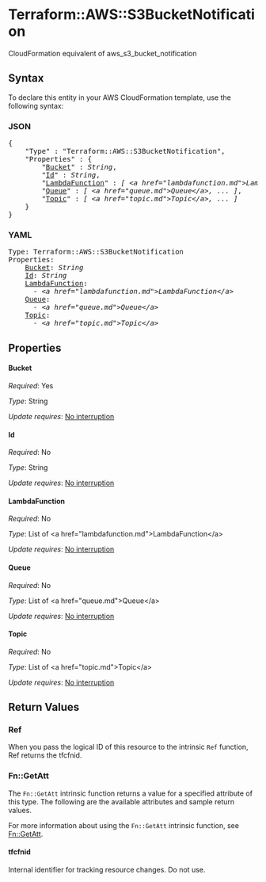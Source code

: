 # Terraform::AWS::S3BucketNotification

CloudFormation equivalent of aws_s3_bucket_notification

## Syntax

To declare this entity in your AWS CloudFormation template, use the following syntax:

### JSON

<pre>
{
    "Type" : "Terraform::AWS::S3BucketNotification",
    "Properties" : {
        "<a href="#bucket" title="Bucket">Bucket</a>" : <i>String</i>,
        "<a href="#id" title="Id">Id</a>" : <i>String</i>,
        "<a href="#lambdafunction" title="LambdaFunction">LambdaFunction</a>" : <i>[ &lt;a href=&#34;lambdafunction.md&#34;&gt;LambdaFunction&lt;/a&gt;, ... ]</i>,
        "<a href="#queue" title="Queue">Queue</a>" : <i>[ &lt;a href=&#34;queue.md&#34;&gt;Queue&lt;/a&gt;, ... ]</i>,
        "<a href="#topic" title="Topic">Topic</a>" : <i>[ &lt;a href=&#34;topic.md&#34;&gt;Topic&lt;/a&gt;, ... ]</i>
    }
}
</pre>

### YAML

<pre>
Type: Terraform::AWS::S3BucketNotification
Properties:
    <a href="#bucket" title="Bucket">Bucket</a>: <i>String</i>
    <a href="#id" title="Id">Id</a>: <i>String</i>
    <a href="#lambdafunction" title="LambdaFunction">LambdaFunction</a>: <i>
      - &lt;a href=&#34;lambdafunction.md&#34;&gt;LambdaFunction&lt;/a&gt;</i>
    <a href="#queue" title="Queue">Queue</a>: <i>
      - &lt;a href=&#34;queue.md&#34;&gt;Queue&lt;/a&gt;</i>
    <a href="#topic" title="Topic">Topic</a>: <i>
      - &lt;a href=&#34;topic.md&#34;&gt;Topic&lt;/a&gt;</i>
</pre>

## Properties

#### Bucket

_Required_: Yes

_Type_: String

_Update requires_: [No interruption](https://docs.aws.amazon.com/AWSCloudFormation/latest/UserGuide/using-cfn-updating-stacks-update-behaviors.html#update-no-interrupt)

#### Id

_Required_: No

_Type_: String

_Update requires_: [No interruption](https://docs.aws.amazon.com/AWSCloudFormation/latest/UserGuide/using-cfn-updating-stacks-update-behaviors.html#update-no-interrupt)

#### LambdaFunction

_Required_: No

_Type_: List of &lt;a href=&#34;lambdafunction.md&#34;&gt;LambdaFunction&lt;/a&gt;

_Update requires_: [No interruption](https://docs.aws.amazon.com/AWSCloudFormation/latest/UserGuide/using-cfn-updating-stacks-update-behaviors.html#update-no-interrupt)

#### Queue

_Required_: No

_Type_: List of &lt;a href=&#34;queue.md&#34;&gt;Queue&lt;/a&gt;

_Update requires_: [No interruption](https://docs.aws.amazon.com/AWSCloudFormation/latest/UserGuide/using-cfn-updating-stacks-update-behaviors.html#update-no-interrupt)

#### Topic

_Required_: No

_Type_: List of &lt;a href=&#34;topic.md&#34;&gt;Topic&lt;/a&gt;

_Update requires_: [No interruption](https://docs.aws.amazon.com/AWSCloudFormation/latest/UserGuide/using-cfn-updating-stacks-update-behaviors.html#update-no-interrupt)

## Return Values

### Ref

When you pass the logical ID of this resource to the intrinsic `Ref` function, Ref returns the tfcfnid.

### Fn::GetAtt

The `Fn::GetAtt` intrinsic function returns a value for a specified attribute of this type. The following are the available attributes and sample return values.

For more information about using the `Fn::GetAtt` intrinsic function, see [Fn::GetAtt](https://docs.aws.amazon.com/AWSCloudFormation/latest/UserGuide/intrinsic-function-reference-getatt.html).

#### tfcfnid

Internal identifier for tracking resource changes. Do not use.

